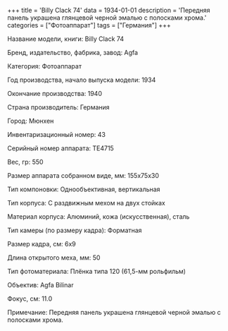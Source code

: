 +++
title = 'Billy Clack 74'
data = 1934-01-01
description = 'Передняя панель украшена глянцевой черной эмалью с полосками хрома.'
categories = ["Фотоаппарат"]
tags = ["Германия"]
+++

Название модели, книги: Billy Clack 74

Бренд, издательство, фабрика, завод: Agfa

Категория: Фотоаппарат

Год производства, начало выпуска модели: 1934

Окончание производства: 1940

Страна производитель: Германия

Город: Мюнхен

Инвентаризационный номер: 43

Серийный номер аппарата: TE4715

Вес, гр: 550

Размер аппарата  собранном виде, мм: 155х75х30

Тип компоновки: Однообъективная, вертикальная

Тип корпуса: С раздвижным мехом на двух стойках

Материал корпуса: Алюминий, кожа (искусственная), сталь

Тип камеры (по размеру кадра): Форматная

Размер кадра, см: 6х9

Длина открытого меха, мм: 50

Тип фотоматериала: Плёнка типа 120 (61,5-мм рольфильм)

Объектив: Agfa Bilinar

Фокус, см: 11.0

Примечание: Передняя панель украшена глянцевой черной эмалью с полосками хрома.

